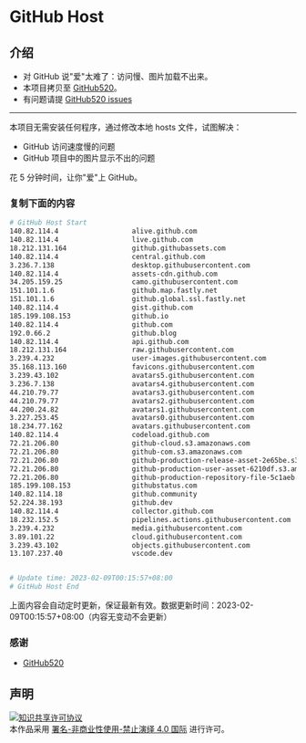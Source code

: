 # GitHub Host
## 介绍
- 对 GitHub 说"爱"太难了：访问慢、图片加载不出来。
- 本项目拷贝至 [GitHub520](https://github.com/521xueweihan/GitHub520)。
- 有问题请提 [GitHub520 issues](https://github.com/521xueweihan/GitHub520/issues/new)

---

本项目无需安装任何程序，通过修改本地 hosts 文件，试图解决：
- GitHub 访问速度慢的问题
- GitHub 项目中的图片显示不出的问题

花 5 分钟时间，让你"爱"上 GitHub。

### 复制下面的内容
```bash
# GitHub Host Start
140.82.114.4                  alive.github.com
140.82.114.4                  live.github.com
18.212.131.164                github.githubassets.com
140.82.114.4                  central.github.com
3.236.7.138                   desktop.githubusercontent.com
140.82.114.4                  assets-cdn.github.com
34.205.159.25                 camo.githubusercontent.com
151.101.1.6                   github.map.fastly.net
151.101.1.6                   github.global.ssl.fastly.net
140.82.114.4                  gist.github.com
185.199.108.153               github.io
140.82.114.4                  github.com
192.0.66.2                    github.blog
140.82.114.4                  api.github.com
18.212.131.164                raw.githubusercontent.com
3.239.4.232                   user-images.githubusercontent.com
35.168.113.160                favicons.githubusercontent.com
3.239.43.102                  avatars5.githubusercontent.com
3.236.7.138                   avatars4.githubusercontent.com
44.210.79.77                  avatars3.githubusercontent.com
44.210.79.77                  avatars2.githubusercontent.com
44.200.24.82                  avatars1.githubusercontent.com
3.227.253.45                  avatars0.githubusercontent.com
18.234.77.162                 avatars.githubusercontent.com
140.82.114.4                  codeload.github.com
72.21.206.80                  github-cloud.s3.amazonaws.com
72.21.206.80                  github-com.s3.amazonaws.com
72.21.206.80                  github-production-release-asset-2e65be.s3.amazonaws.com
72.21.206.80                  github-production-user-asset-6210df.s3.amazonaws.com
72.21.206.80                  github-production-repository-file-5c1aeb.s3.amazonaws.com
185.199.108.153               githubstatus.com
140.82.114.18                 github.community
52.224.38.193                 github.dev
140.82.114.4                  collector.github.com
18.232.152.5                  pipelines.actions.githubusercontent.com
3.239.4.232                   media.githubusercontent.com
3.89.101.22                   cloud.githubusercontent.com
3.239.43.102                  objects.githubusercontent.com
13.107.237.40                 vscode.dev


# Update time: 2023-02-09T00:15:57+08:00
# GitHub Host End

```
上面内容会自动定时更新，保证最新有效。数据更新时间：2023-02-09T00:15:57+08:00（内容无变动不会更新）

### 感谢

- [GitHub520](https://github.com/521xueweihan/GitHub520)

## 声明
<a rel="license" href="https://creativecommons.org/licenses/by-nc-nd/4.0/deed.zh"><img alt="知识共享许可协议" style="border-width: 0" src="https://licensebuttons.net/l/by-nc-nd/4.0/88x31.png"></a><br>本作品采用 <a rel="license" href="https://creativecommons.org/licenses/by-nc-nd/4.0/deed.zh">署名-非商业性使用-禁止演绎 4.0 国际</a> 进行许可。